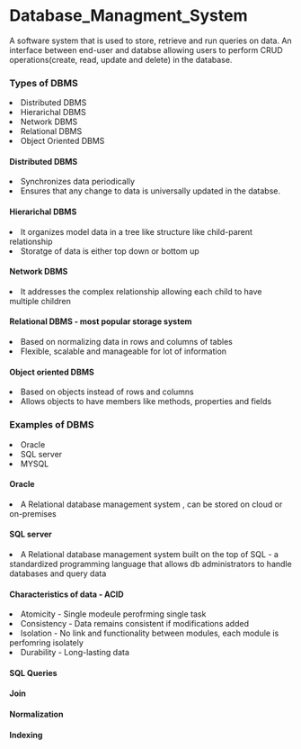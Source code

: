 # Database_Managment_System
<p> A software system that is used to store, retrieve and run queries on data. An interface between end-user and databse allowing users to perform CRUD operations(create, read, update and delete) in the database. 
  <h3> Types of DBMS </h3> 
  <li> Distributed DBMS </li> 
  <li> Hierarichal DBMS </li>
  <li> Network DBMS  </li>  
  <li> Relational DBMS  </li>  
  <li> Object Oriented DBMS  </li> 
  <h4> Distributed DBMS </h4> 
  <li> Synchronizes data periodically </li> 
  <li> Ensures that any change to data is universally updated in the databse.</li>
  <h4> Hierarichal DBMS  </h4> 
  <li> It organizes model data in a tree like structure like child-parent relationship </li> 
  <li> Storatge of data is either top down or bottom up</li> 
  <h4> Network DBMS  </h4> 
  <li> It addresses the complex relationship allowing each child to have multiple children</li> 
  <h4> Relational DBMS - most popular storage system  </h4> 
  <li> Based on  normalizing data in rows and columns of tables</li> 
  <li> Flexible, scalable and manageable for lot of information</li> 
  <h4> Object oriented DBMS  </h4> 
  <li> Based on objects instead of rows and columns</li> 
  <li> Allows objects to have members like methods, properties and fields</li> 
  <h3> Examples of DBMS </h3> 
  <li> Oracle</li> 
  <li> SQL server</li> 
  <li> MYSQL</li> 
  <h4> Oracle  </h4> 
  <li> A Relational database management system , can be stored on cloud or on-premises</li> 
  <h4> SQL server</h4> 
  <li> A Relational database management system built on the top of SQL - a standardized programming language that allows db administrators to handle databases and query data</li>   <h4>Characteristics of data - ACID</h4> 
  <li>Atomicity - Single modeule perofrming single task</li>
  <li>Consistency - Data remains consistent if modifications added</li>  
  <li>Isolation - No link and functionality between modules, each module is perfomring isolately </li>  
  <li>Durability - Long-lasting data</li>
  <h4> SQL Queries</h4> 
  <h4> Join </h4>
    <h4> Normalization  </h4>
   <h4> Indexing  </h4>
